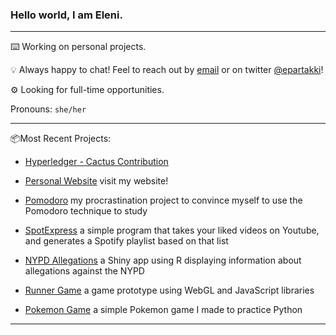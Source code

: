 ### Hello world, I am Eleni.

***

⌨️️ Working on personal projects.

💡 Always happy to chat! Feel to reach out by [email](mailto:elenipartakki@gmail.com) or on twitter [@epartakki](https://twitter.com/epartakki)! 

⚙️ Looking for full-time opportunities.

Pronouns: `she/her`

***

📦Most Recent Projects:
- [Hyperledger - Cactus Contribution](https://github.com/hyperledger/cactus)

- [Personal Website](https://epartakki.github.io/) visit my website!

- [Pomodoro](https://github.com/epartakki/pomodoro) my procrastination project to convince myself to use the Pomodoro technique to study

- [SpotExpress](https://github.com/epartakki/spotexpress) a simple program that takes your liked videos on Youtube, and generates a Spotify playlist based on that list

- [NYPD Allegations](https://github.com/mariumtapal/sds235-final-project) a Shiny app using R displaying information about allegations against the NYPD

- [Runner Game](https://github.com/epartakki/runnergame) a game prototype using WebGL and JavaScript libraries

- [Pokemon Game](https://github.com/epartakki/pokemongame) a simple Pokemon game I made to practice Python
 
***
